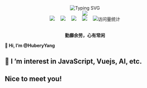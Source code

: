 <!-- main -->
<div align="center">
  
  <!-- dynamic typing effect 动态打字效果 -->
  <div align="center">
    <img src="https://readme-typing-svg.demolab.com?font=Pixelify+Sans&size=25&pause=1000&center=true&vCenter=true&random=false&width=435&lines=console.log(%22Hello%2C+world!%22)" alt="Typing SVG" />
  </div>

  <!-- knock code pictures 敲代码的图片 -->

  <img src="https://cdn.jsdelivr.net/gh/sun0225SUN/sun0225SUN/assets/images/coding.gif" />

  <br>

  <!-- profile logo 个人资料徽标 -->
  <div align="center">
    <a href="javascript:;"><img src="https://img.shields.io/badge/Blog-博客-blue" /></a>&emsp;
    <a href="javascript:;"><img src="https://img.shields.io/badge/前端森林-导航-blue" /></a>&emsp;
    <a href="javascript:;"><img src="https://img.shields.io/badge/Music-音乐-c32136" /></a>&emsp;
    <a href="javascript:;"><img src="https://img.shields.io/badge/Bilibili-B站-ff69b4" /></a>&emsp;
    <!-- visitor statistics logo 访问量统计徽标 -->
    <img src="https://komarev.com/ghpvc/?username=Hub-yang&label=Views&color=0e75b6&style=flat" alt="访问量统计" />
  </div>
  
  <br>

<p><b>勤靡余劳，心有常闲</b></p>
</div>

**👋 Hi, I’m @HuberyYang**

## 👀 I ’m interest in JavaScript, Vuejs, AI, etc.

## Nice to meet you!

